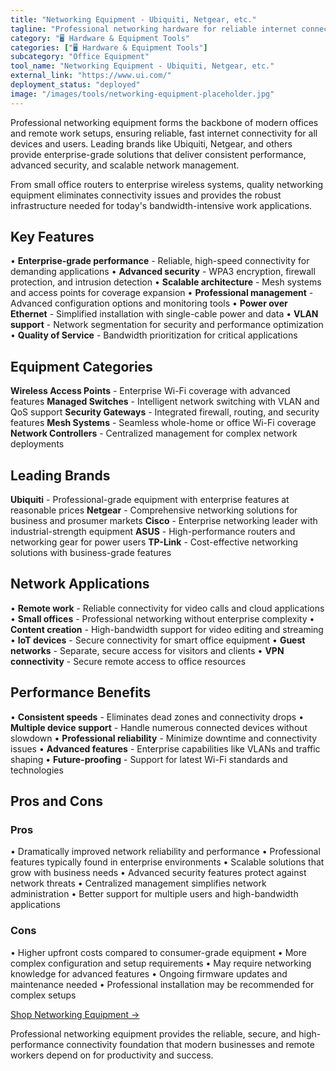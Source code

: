 ```yaml
---
title: "Networking Equipment - Ubiquiti, Netgear, etc."
tagline: "Professional networking hardware for reliable internet connectivity and network management"
category: "🖥️ Hardware & Equipment Tools"
categories: ["🖥️ Hardware & Equipment Tools"]
subcategory: "Office Equipment"
tool_name: "Networking Equipment - Ubiquiti, Netgear, etc."
external_link: "https://www.ui.com/"
deployment_status: "deployed"
image: "/images/tools/networking-equipment-placeholder.jpg"
---
```


Professional networking equipment forms the backbone of modern offices and remote work setups, ensuring reliable, fast internet connectivity for all devices and users. Leading brands like Ubiquiti, Netgear, and others provide enterprise-grade solutions that deliver consistent performance, advanced security, and scalable network management.

From small office routers to enterprise wireless systems, quality networking equipment eliminates connectivity issues and provides the robust infrastructure needed for today's bandwidth-intensive work applications.

## Key Features

• **Enterprise-grade performance** - Reliable, high-speed connectivity for demanding applications
• **Advanced security** - WPA3 encryption, firewall protection, and intrusion detection
• **Scalable architecture** - Mesh systems and access points for coverage expansion
• **Professional management** - Advanced configuration options and monitoring tools
• **Power over Ethernet** - Simplified installation with single-cable power and data
• **VLAN support** - Network segmentation for security and performance optimization
• **Quality of Service** - Bandwidth prioritization for critical applications

## Equipment Categories

**Wireless Access Points** - Enterprise Wi-Fi coverage with advanced features
**Managed Switches** - Intelligent network switching with VLAN and QoS support
**Security Gateways** - Integrated firewall, routing, and security features
**Mesh Systems** - Seamless whole-home or office Wi-Fi coverage
**Network Controllers** - Centralized management for complex network deployments

## Leading Brands

**Ubiquiti** - Professional-grade equipment with enterprise features at reasonable prices
**Netgear** - Comprehensive networking solutions for business and prosumer markets
**Cisco** - Enterprise networking leader with industrial-strength equipment
**ASUS** - High-performance routers and networking gear for power users
**TP-Link** - Cost-effective networking solutions with business-grade features

## Network Applications

• **Remote work** - Reliable connectivity for video calls and cloud applications
• **Small offices** - Professional networking without enterprise complexity
• **Content creation** - High-bandwidth support for video editing and streaming
• **IoT devices** - Secure connectivity for smart office equipment
• **Guest networks** - Separate, secure access for visitors and clients
• **VPN connectivity** - Secure remote access to office resources

## Performance Benefits

• **Consistent speeds** - Eliminates dead zones and connectivity drops
• **Multiple device support** - Handle numerous connected devices without slowdown
• **Professional reliability** - Minimize downtime and connectivity issues
• **Advanced features** - Enterprise capabilities like VLANs and traffic shaping
• **Future-proofing** - Support for latest Wi-Fi standards and technologies

## Pros and Cons

### Pros
• Dramatically improved network reliability and performance
• Professional features typically found in enterprise environments
• Scalable solutions that grow with business needs
• Advanced security features protect against network threats
• Centralized management simplifies network administration
• Better support for multiple users and high-bandwidth applications

### Cons
• Higher upfront costs compared to consumer-grade equipment
• More complex configuration and setup requirements
• May require networking knowledge for advanced features
• Ongoing firmware updates and maintenance needed
• Professional installation may be recommended for complex setups

[Shop Networking Equipment →](https://www.ui.com/)

Professional networking equipment provides the reliable, secure, and high-performance connectivity foundation that modern businesses and remote workers depend on for productivity and success.